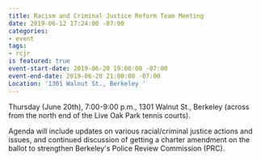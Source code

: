 ```yaml
---
title: Racism and Criminal Justice Reform Team Meeting
date: 2019-06-12 17:24:00 -07:00
categories:
- event
tags:
- rcjr
is featured: true
event-start-date: 2019-06-20 19:00:00 -07:00
event-end-date: 2019-06-20 21:00:00 -07:00
Location: '1301 Walnut St., Berkeley '
---
```


Thursday (June 20th), 7:00-9:00 p.m., 1301 Walnut St., Berkeley (across from the north end of the Live Oak Park tennis courts).

Agenda will include updates on various racial/criminal justice actions and issues, and continued discussion of getting a charter amendment on the ballot to strengthen Berkeley's Police Review Commission (PRC). 